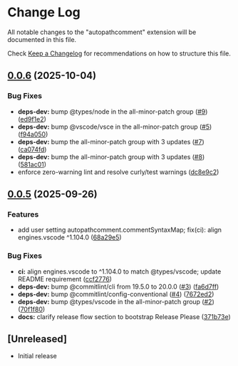# Change Log

All notable changes to the "autopathcomment" extension will be documented in this file.

Check [Keep a Changelog](http://keepachangelog.com/) for recommendations on how to structure this file.

## [0.0.6](https://github.com/icoretech/autopathcomment/compare/autopathcomment-v0.0.5...autopathcomment-v0.0.6) (2025-10-04)


### Bug Fixes

* **deps-dev:** bump @types/node in the all-minor-patch group ([#9](https://github.com/icoretech/autopathcomment/issues/9)) ([ed9f1e2](https://github.com/icoretech/autopathcomment/commit/ed9f1e2f2af0dba4b4272b2d12d4006269d548a9))
* **deps-dev:** bump @vscode/vsce in the all-minor-patch group ([#5](https://github.com/icoretech/autopathcomment/issues/5)) ([f94a050](https://github.com/icoretech/autopathcomment/commit/f94a050de7ff140cf74895bd9d5d554d80f97529))
* **deps-dev:** bump the all-minor-patch group with 3 updates ([#7](https://github.com/icoretech/autopathcomment/issues/7)) ([ca074fd](https://github.com/icoretech/autopathcomment/commit/ca074fd62b0dfabacf65e453841bd8e37ef3b31e))
* **deps-dev:** bump the all-minor-patch group with 3 updates ([#8](https://github.com/icoretech/autopathcomment/issues/8)) ([581ac01](https://github.com/icoretech/autopathcomment/commit/581ac0108f8a8ff712f42fbf970b164ce303da25))
* enforce zero-warning lint and resolve curly/test warnings ([dc8e9c2](https://github.com/icoretech/autopathcomment/commit/dc8e9c201816854b19c41cc2102c6a219b3080a2))

## [0.0.5](https://github.com/icoretech/autopathcomment/compare/autopathcomment-v0.0.4...autopathcomment-v0.0.5) (2025-09-26)


### Features

* add user setting autopathcomment.commentSyntaxMap; fix(ci): align engines.vscode ^1.104.0 ([68a29e5](https://github.com/icoretech/autopathcomment/commit/68a29e5007eb6f2ab9f2ba9bdedff239e19d90fa))


### Bug Fixes

* **ci:** align engines.vscode to ^1.104.0 to match @types/vscode; update README requirement ([ccf2776](https://github.com/icoretech/autopathcomment/commit/ccf2776782a3df4bd9a02f3fa2e3c95523ceacb6))
* **deps-dev:** bump @commitlint/cli from 19.5.0 to 20.0.0 ([#3](https://github.com/icoretech/autopathcomment/issues/3)) ([fa6d7ff](https://github.com/icoretech/autopathcomment/commit/fa6d7ffe46834465dadabad9d954f30665f16d9a))
* **deps-dev:** bump @commitlint/config-conventional ([#4](https://github.com/icoretech/autopathcomment/issues/4)) ([7672ed2](https://github.com/icoretech/autopathcomment/commit/7672ed24cb0b2e10b78f050b73d10e62ec6ad2ee))
* **deps-dev:** bump @types/vscode in the all-minor-patch group ([#2](https://github.com/icoretech/autopathcomment/issues/2)) ([70f1f80](https://github.com/icoretech/autopathcomment/commit/70f1f8076f775da6492e3ccf419182ee38288480))
* **docs:** clarify release flow section to bootstrap Release Please ([371b73e](https://github.com/icoretech/autopathcomment/commit/371b73e4cb0c6084d64cc44c88057e9564ca1994))

## [Unreleased]

- Initial release
